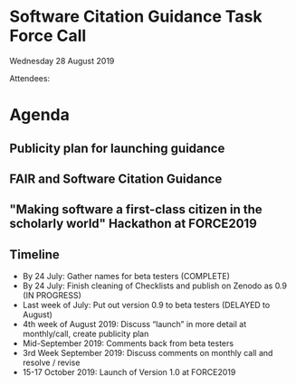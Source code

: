 # Software Citation Guidance Task Force Call
Wednesday 28 August 2019

Attendees:

# Agenda

## Publicity plan for launching guidance

## FAIR and Software Citation Guidance

## "Making software a first-class citizen in the scholarly world" Hackathon at FORCE2019



## Timeline

- By 24 July: Gather names for beta testers (COMPLETE)
- By 24 July: Finish cleaning of Checklists and publish on Zenodo as 0.9 (IN PROGRESS)
- Last week of July: Put out version 0.9 to beta testers (DELAYED to August) 
- 4th week of August 2019: Discuss “launch” in more detail at monthly/call, create publicity plan
- Mid-September 2019: Comments back from beta testers
- 3rd Week September 2019: Discuss comments on monthly call and resolve / revise
- 15-17 October 2019: Launch of Version 1.0 at FORCE2019
